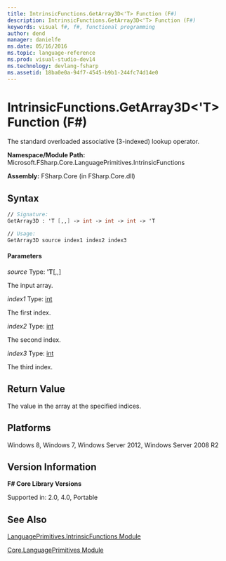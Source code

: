 ```yaml
---
title: IntrinsicFunctions.GetArray3D<'T> Function (F#)
description: IntrinsicFunctions.GetArray3D<'T> Function (F#)
keywords: visual f#, f#, functional programming
author: dend
manager: danielfe
ms.date: 05/16/2016
ms.topic: language-reference
ms.prod: visual-studio-dev14
ms.technology: devlang-fsharp
ms.assetid: 18ba0e0a-94f7-4545-b9b1-244fc74d14e0 
---
```


# IntrinsicFunctions.GetArray3D<'T> Function (F#)

The standard overloaded associative (3-indexed) lookup operator.

**Namespace/Module Path:** Microsoft.FSharp.Core.LanguagePrimitives.IntrinsicFunctions

**Assembly:** FSharp.Core (in FSharp.Core.dll)


## Syntax

```fsharp
// Signature:
GetArray3D : 'T [,,] -> int -> int -> int -> 'T

// Usage:
GetArray3D source index1 index2 index3
```

#### Parameters
*source*
Type: **'T**[[,,]](https://msdn.microsoft.com/library/b4e5b35b-dc83-4b50-94aa-85fcf3ccb2b0)


The input array.


*index1*
Type: [int](https://msdn.microsoft.com/library/025d5455-3622-4ea5-9573-3ecbd4ee1375)


The first index.


*index2*
Type: [int](https://msdn.microsoft.com/library/025d5455-3622-4ea5-9573-3ecbd4ee1375)


The second index.


*index3*
Type: [int](https://msdn.microsoft.com/library/025d5455-3622-4ea5-9573-3ecbd4ee1375)


The third index.

## Return Value

The value in the array at the specified indices.

## Platforms
Windows 8, Windows 7, Windows Server 2012, Windows Server 2008 R2


## Version Information
**F# Core Library Versions**

Supported in: 2.0, 4.0, Portable

## See Also
[LanguagePrimitives.IntrinsicFunctions Module](LanguagePrimitives.IntrinsicFunctions-Module-%5BFSharp%5D.md)

[Core.LanguagePrimitives Module](Core.LanguagePrimitives-Module-%5BFSharp%5D.md)